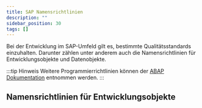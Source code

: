 ```yaml
---
title: SAP Namensrichtlinien
description: ""
sidebar_position: 30
tags: []
---
```


Bei der Entwicklung im SAP-Umfeld gilt es, bestimmte Qualitätsstandards einzuhalten. Darunter zählen unter anderem auch die Namensrichtlinien für Entwicklungsobjekte und Datenobjekte.

:::tip Hinweis
Weitere Programmierrichtlinien können der [ABAP Dokumentation](https://help.sap.com/doc/abapdocu_latest_index_htm/latest/en-US/index.htm?file=abennaming_gdl.htm) entnommen werden.
:::

## Namensrichtlinien für Entwicklungsobjekte
